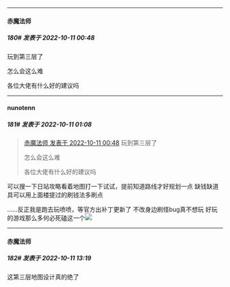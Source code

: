 

*****

####  赤魔法师  
##### 180#       发表于 2022-10-11 00:48

玩到第三层了

怎么会这么难

各位大佬有什么好的建议吗



*****

####  nunotenn  
##### 181#       发表于 2022-10-11 01:08

<blockquote><a href="httphttps://bbs.saraba1st.com/2b/forum.php?mod=redirect&amp;goto=findpost&amp;pid=57853333&amp;ptid=2002403" target="_blank">赤魔法师 发表于 2022-10-11 00:48</a>
玩到第三层了

怎么会这么难

各位大佬有什么好的建议吗</blockquote>
可以搜一下日站攻略看着地图打一下试试，提前知道路线才好规划一点
缺钱缺道具可以用上面楼提过的刷钱法多刷点

……反正我是跑去玩喷喷，等官方出补丁更新了
不改身边刷怪bug真不想玩
好玩的游戏那么多何必死磕这一个<img src="https://static.saraba1st.com/image/smiley/face2017/044.png" referrerpolicy="no-referrer">



*****

####  赤魔法师  
##### 182#       发表于 2022-10-11 13:19

这第三层地图设计真的绝了

